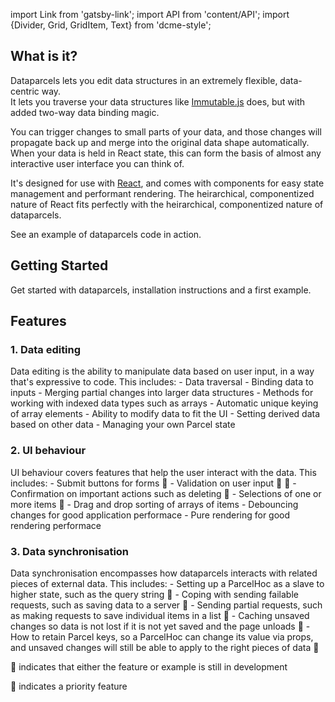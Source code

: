 import Link from 'gatsby-link';
import API from 'content/API';
import {Divider, Grid, GridItem, Text} from 'dcme-style';

## What is it?

Dataparcels lets you edit data structures in an extremely flexible, data-centric way.<br />
It lets you traverse your data structures like [Immutable.js](https://facebook.github.io/immutable-js/) does, but with added two-way data binding magic.

You can trigger changes to small parts of your data, and those changes will propagate back up and merge into the original data shape automatically. When your data is held in React state, this can form the basis of almost any interactive user interface you can think of.

It's designed for use with [React](https://reactjs.org/), and comes with components for easy state management and performant rendering. The heirarchical, componentized nature of React fits perfectly with the heirarchical, componentized nature of dataparcels.

<Text modifier="weightKilo"><Link to="/data-editing">See an example of dataparcels code in action</Link></Text>.

<Divider />

## Getting Started

<Link to="/getting-started">Get started with dataparcels</Link>, installation instructions and a first example.

<Divider />

## Features

### 1. Data editing

<Link to="/data-editing">Data editing</Link> is the ability to manipulate data based on user input, in a way that's expressive to code. This includes:
- <Link to="/data-editing">Data traversal</Link>
- <Link to="/data-editing">Binding data to inputs</Link>
- <Link to="/data-editing">Merging partial changes</Link> into larger data structures
- Methods for working with <Link to="/data-editing#Indexed-data-types">indexed data types</Link> such as arrays
- <Link to="/data-editing#Indexed-data-types">Automatic unique keying</Link> of array elements
- Ability to <Link to="/data-editing#Modifying-data-to-fit-the-UI">modify data to fit the UI</Link>
- Setting <Link to="/data-editing#Derived-data">derived data</Link> based on other data
- <Link to="/data-editing#Managing-your-own-Parcel-state">Managing your own Parcel state</Link>

### 2. UI behaviour

<Link to="/ui-behaviour">UI behaviour</Link> covers features that help the user interact with the data. This includes:
- <Link to="/ui-behaviour#Submit-buttons">Submit buttons</Link> for forms 🚧
- <Link to="/ui-behaviour#Validation">Validation</Link> on user input 🚀 🚧
- <Link to="/ui-behaviour#Confirmation">Confirmation</Link> on important actions such as deleting 🚧
- <Link to="/ui-behaviour#Selections">Selections</Link> of one or more items 🚧
- <Link to="/ui-behaviour#Drag-and-drop">Drag and drop sorting</Link> of arrays of items
- <Link to="/ui-behaviour#Debouncing-changes">Debouncing changes</Link> for good application performace
- <Link to="/ui-behaviour#Pure-rendering">Pure rendering</Link> for good rendering performace

### 3. Data synchronisation

<Link to="/data-synchronisation">Data synchronisation</Link> encompasses how dataparcels interacts with related pieces of external data. This includes:
- Setting up a <Link to="/data-synchronisation#ParcelHoc-as-a-slave">ParcelHoc as a slave</Link> to higher state, such as the query string 🚧
- Coping with <Link to="/data-synchronisation#Sending-failable-requests">sending failable requests</Link>, such as saving data to a server 🚧
- <Link to="/data-synchronisation#Sending-partial-requests">Sending partial requests</Link>, such as making requests to save individual items in a list 🚧
- <Link to="/data-synchronisation#Caching-unsaved-changes">Caching unsaved changes</Link> so data is not lost if it is not yet saved and the page unloads 🚧
- How to <Link to="/data-synchronisation#Retaining-Parcel-keys">retain Parcel keys</Link>, so a ParcelHoc can change its value via props, and unsaved changes will still be able to apply to the right pieces of data 🚧


<p className="Text Text-small Text-emphasis">🚧 indicates that either the feature or example is still in development</p>
<p className="Text Text-small Text-emphasis">🚀 indicates a priority feature</p>

<Divider />
